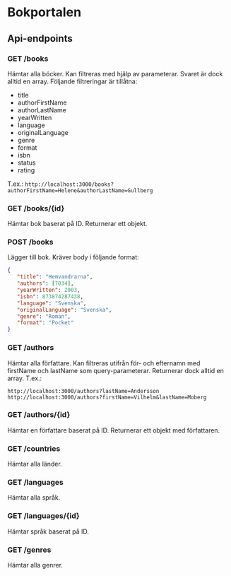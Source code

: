 # Bokportalen

## Api-endpoints

### GET /books

Hämtar alla böcker. Kan filtreras med hjälp av parameterar. Svaret är dock alltid en array. Följande filtreringar är tillåtna:

* title
* authorFirstName
* authorLastName
* yearWritten
* language
* originalLanguage
* genre
* format
* isbn
* status
* rating

T.ex.:
`http://localhost:3000/books?authorFirstName=Helene&authorLastName=Gullberg`

### GET /books/{id}

Hämtar bok baserat på ID. Returnerar ett objekt.

### POST /books

Lägger till bok. Kräver body i följande format:

```json
{
   "title": "Hemvandrarna",
   "authors": [7034],
   "yearWritten": 2003,
   "isbn": 873874287438,
   "language": "Svenska",
   "originalLanguage": "Svenska",
   "genre": "Roman",
   "format": "Pocket"
}
```

### GET /authors

Hämtar alla författare. Kan filtreras utifrån för- och efternamn med firstName och lastName som query-parameterar. Returnerar dock alltid en array. T.ex.: 
```
http://localhost:3000/authors?lastName=Andersson
http://localhost:3000/authors?firstName=Vilhelm&lastName=Moberg
```

### GET /authors/{id}

Hämtar en författare baserat på ID. Returnerar ett objekt med författaren.

### GET /countries

Hämtar alla länder.

### GET /languages

Hämtar alla språk.

### GET /languages/{id}

Hämtar språk baserat på ID.

### GET /genres

Hämtar alla genrer.
